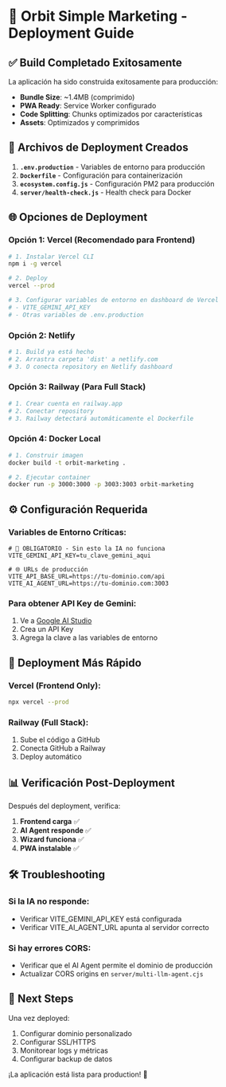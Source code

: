 # 🚀 Orbit Simple Marketing - Deployment Guide

## ✅ Build Completado Exitosamente

La aplicación ha sido construida exitosamente para producción:
- **Bundle Size**: ~1.4MB (comprimido)
- **PWA Ready**: Service Worker configurado
- **Code Splitting**: Chunks optimizados por características
- **Assets**: Optimizados y comprimidos

## 📁 Archivos de Deployment Creados

1. **`.env.production`** - Variables de entorno para producción
2. **`Dockerfile`** - Configuración para containerización
3. **`ecosystem.config.js`** - Configuración PM2 para producción
4. **`server/health-check.js`** - Health check para Docker

## 🌐 Opciones de Deployment

### Opción 1: Vercel (Recomendado para Frontend)

```bash
# 1. Instalar Vercel CLI
npm i -g vercel

# 2. Deploy
vercel --prod

# 3. Configurar variables de entorno en dashboard de Vercel
# - VITE_GEMINI_API_KEY
# - Otras variables de .env.production
```

### Opción 2: Netlify

```bash
# 1. Build ya está hecho
# 2. Arrastra carpeta 'dist' a netlify.com
# 3. O conecta repository en Netlify dashboard
```

### Opción 3: Railway (Para Full Stack)

```bash
# 1. Crear cuenta en railway.app
# 2. Conectar repository
# 3. Railway detectará automáticamente el Dockerfile
```

### Opción 4: Docker Local

```bash
# 1. Construir imagen
docker build -t orbit-marketing .

# 2. Ejecutar container
docker run -p 3000:3000 -p 3003:3003 orbit-marketing
```

## ⚙️ Configuración Requerida

### Variables de Entorno Críticas:

```env
# 🔑 OBLIGATORIO - Sin esto la IA no funciona
VITE_GEMINI_API_KEY=tu_clave_gemini_aqui

# 🌐 URLs de producción
VITE_API_BASE_URL=https://tu-dominio.com/api
VITE_AI_AGENT_URL=https://tu-dominio.com:3003
```

### Para obtener API Key de Gemini:
1. Ve a [Google AI Studio](https://makersuite.google.com/app/apikey)
2. Crea un API Key
3. Agrega la clave a las variables de entorno

## 🚀 Deployment Más Rápido

### Vercel (Frontend Only):
```bash
npx vercel --prod
```

### Railway (Full Stack):
1. Sube el código a GitHub
2. Conecta GitHub a Railway
3. Deploy automático

## 📊 Verificación Post-Deployment

Después del deployment, verifica:

1. **Frontend carga** ✅
2. **AI Agent responde** ✅
3. **Wizard funciona** ✅
4. **PWA instalable** ✅

## 🛠️ Troubleshooting

### Si la IA no responde:
- Verificar VITE_GEMINI_API_KEY está configurada
- Verificar VITE_AI_AGENT_URL apunta al servidor correcto

### Si hay errores CORS:
- Verificar que el AI Agent permite el dominio de producción
- Actualizar CORS origins en `server/multi-llm-agent.cjs`

## 🎯 Next Steps

Una vez deployed:
1. Configurar dominio personalizado
2. Configurar SSL/HTTPS
3. Monitorear logs y métricas
4. Configurar backup de datos

¡La aplicación está lista para production! 🎉